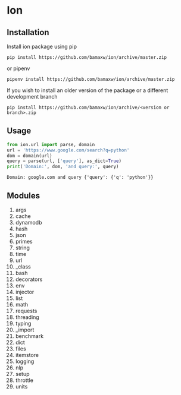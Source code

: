 # Ion

## Installation
Install ion package using pip
```
pip install https://github.com/bamaxw/ion/archive/master.zip
```
or pipenv
```
pipenv install https://github.com/bamaxw/ion/archive/master.zip
```

If you wish to install an older version of the package or a different development branch
```
pip install https://github.com/bamaxw/ion/archive/<version or branch>.zip
```

## Usage
```python
from ion.url import parse, domain
url = 'https://www.google.com/search?q=python'
dom = domain(url)
query = parse(url, ['query'], as_dict=True)
print('Domain:', dom, 'and query:', query)
```
```
Domain: google.com and query {'query': {'q': 'python'}}
```

## Modules
1. args
2. cache
3. dynamodb
4. hash
5. json
7. primes
8. string
9. time	
10. url
11. \_class
12. bash
13. decorators
15. env
16. injector
17. list
18. math
19. requests
20. threading
21. typing
22. \_import
23. benchmark
24. dict
25. files
26. itemstore
27. logging
28. nlp
29. setup
30. throttle
31. units
